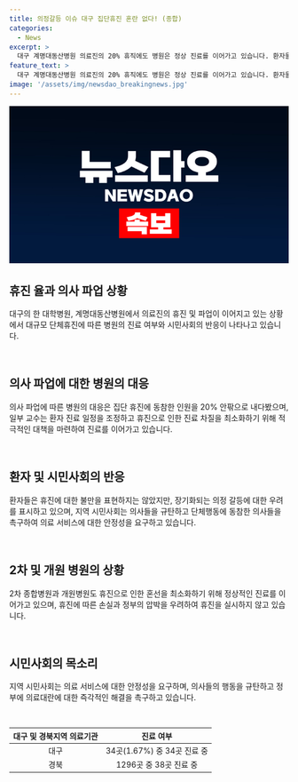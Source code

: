 ```yaml
---
title: 의정갈등 이슈 대구 집단휴진 혼란 없다! (종합)
categories:
  - News
excerpt: >
  대구 계명대동산병원 의료진의 20% 휴직에도 병원은 정상 진료를 이어가고 있습니다. 환자들도 진료 차질로 인한 불만을 표시하지 않았으며, 2차 요양병원과 개원병원도 정상 진료를 이어가고 있습니다. 대구시민단체는 의사들의 집단휴진을 규탄하는 목소리를 내며 의료대란의 즉각적인 해결을 요구하고 있습니다. 보건복지부에 따르면 대구와 경북지역 의료기관 중 1.67%와 2.9%의 병원이 휴진 중이며, 상급종합병원은 모두 정상 진료를 이어가고 있습니다.
feature_text: >
  대구 계명대동산병원 의료진의 20% 휴직에도 병원은 정상 진료를 이어가고 있습니다. 환자들도 진료 차질로 인한 불만을 표시하지 않았으며, 2차 요양병원과 개원병원도 정상 진료를 이어가고 있습니다. 대구시민단체는 의사들의 집단휴진을 규탄하는 목소리를 내며 의료대란의 즉각적인 해결을 요구하고 있습니다. 보건복지부에 따르면 대구와 경북지역 의료기관 중 1.67%와 2.9%의 병원이 휴진 중이며, 상급종합병원은 모두 정상 진료를 이어가고 있습니다.
image: '/assets/img/newsdao_breakingnews.jpg'
---
```


<p><img src="/assets/img/newsdao_breakingnews.jpg" alt="implanttips 속보" /></p>

<h2 data-ke-size="size26">휴진 율과 의사 파업 상황</h2>

<p>대구의 한 대학병원, 계명대동산병원에서 의료진의 휴진 및 파업이 이어지고 있는 상황에서 대규모 단체휴진에 따른 병원의 진료 여부와 시민사회의 반응이 나타나고 있습니다.</p>

<p data-ke-size="size16">&nbsp;</p>

<h2 data-ke-size="size24">의사 파업에 대한 병원의 대응</h2>

<p>의사 파업에 따른 병원의 대응은 집단 휴진에 동참한 인원을 20% 안팎으로 내다봤으며, 일부 교수는 환자 진료 일정을 조정하고 휴진으로 인한 진료 차질을 최소화하기 위해 적극적인 대책을 마련하여 진료를 이어가고 있습니다.</p>

<p data-ke-size="size16">&nbsp;</p>

<h2 data-ke-size="size24">환자 및 시민사회의 반응</h2>

<p>환자들은 휴진에 대한 불만을 표현하지는 않았지만, 장기화되는 의정 갈등에 대한 우려를 표시하고 있으며, 지역 시민사회는 의사들을 규탄하고 단체행동에 동참한 의사들을 촉구하여 의료 서비스에 대한 안정성을 요구하고 있습니다.</p>

<p data-ke-size="size16">&nbsp;</p>

<h2 data-ke-size="size24">2차 및 개원 병원의 상황</h2>

<p>2차 종합병원과 개원병원도 휴진으로 인한 혼선을 최소화하기 위해 정상적인 진료를 이어가고 있으며, 휴진에 따른 손실과 정부의 압박을 우려하여 휴진을 실시하지 않고 있습니다.</p>

<p data-ke-size="size16">&nbsp;</p>

<h2 data-ke-size="size24">시민사회의 목소리</h2>

<p>지역 시민사회는 의료 서비스에 대한 안정성을 요구하며, 의사들의 행동을 규탄하고 정부에 의료대란에 대한 즉각적인 해결을 촉구하고 있습니다.</p>

<p data-ke-size="size16">&nbsp;</p>

<table>
    <thead>
        <tr>
            <th style="text-align: center;">대구 및 경북지역 의료기관</th>
            <th style="text-align: center;">진료 여부</th>
        </tr>
    </thead>
    <tbody>
        <tr>
            <td style="text-align: center;">대구</td>
            <td style="text-align: center;">34곳(1.67%) 중 34곳 진료 중</td>
        </tr>
        <tr>
            <td style="text-align: center;">경북</td>
            <td style="text-align: center;">1296곳 중 38곳 진료 중</td>
        </tr>
    </tbody>
</table>

